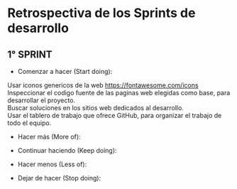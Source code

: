 # Retrospectiva de los Sprints de desarrollo

## 1° SPRINT
- Comenzar a hacer (Start doing):

Usar iconos genericos de la web https://fontawesome.com/icons  
Inspeccionar el codigo fuente de las paginas web elegidas como base, para desarrollar el proyecto.  
Buscar soluciones en los sitios web dedicados al desarrollo.  
Usar el tablero de trabajo que ofrece GitHub, para organizar el trabajo de todo el equipo.

- Hacer más (More of):


- Continuar haciendo (Keep doing):


- Hacer menos (Less of):


- Dejar de hacer (Stop doing):

